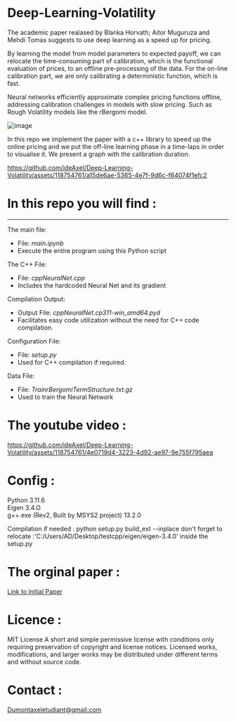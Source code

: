 

# Deep-Learning-Volatility


The academic paper realased by Blanka Horvath; Aitor Muguruza and Mehdi Tomas suggests to use deep learning as a speed up for pricing.

By learning the model from model parameters to expected payoff, we can relocate the time-consuming part of calibration, which is the functional evaluation
of prices, to an offline pre-processing of the data. For the on-line calibration part, we are only calibrating a deterministic function, which is fast. 

Neural networks efficiently approximate complex pricing functions offline, addressing calibration challenges in models with slow pricing. 
Such as Rough Volatility models like the rBergomi model.
    
![image](https://github.com/ideAxel/Deep-Learning-Volatility/assets/118754761/378c5f42-436a-4193-8430-5755b0a2df30)


In this repo we implement the paper with a c++ library to speed up the online pricing and we put the off-line learning phase in a time-laps 
in order to visualise it.
We present a graph with the calibration duration. 



https://github.com/ideAxel/Deep-Learning-Volatility/assets/118754761/a15de6ae-5365-4e7f-9d6c-f64074f1efc2

# In this repo you will find : 
****
The main file:
* File: _main.ipynb_
* Execute the entire program using this Python script

The C++ File:
* File: _cppNeuralNet.cpp_
* Includes the hardcoded Neural Net and its gradient

Compilation Output:
* Output File: _cppNeuralNet.cp311-win_amd64.pyd_
* Facilitates easy code utilization without the need for C++ code compilation.

Configuration File:
* File: _setup.py_
* Used for C++ compilation if required.
  
Data File:   
* File: _TrainrBergomiTermStructure.txt.gz_
* Used to train the Neural Network    



# The youtube video :


https://github.com/ideAxel/Deep-Learning-Volatility/assets/118754761/4e0719d4-3223-4d92-ae97-9e755f795aea


# Config :
     
Python 3.11.6               
Eigen 3.4.O       
g++.exe (Rev2, Built by MSYS2 project) 13.2.0    
    
Compilation if needed : python setup.py build_ext --inplace don't forget to relocate :'C:/Users/AD/Desktop/testcpp/eigen/eigen-3.4.0' inside the setup.py

# The orginal paper  : 

[Link to Initial Paper](https://papers.ssrn.com/sol3/papers.cfm?abstract_id=3322085)



# Licence :

MIT License
A short and simple permissive license with conditions only requiring preservation of copyright and license notices. Licensed works,      
modifications, and larger works may be distributed under different terms and without source code.   

# Contact : 
Dumontaxeletudiant@gmail.com
